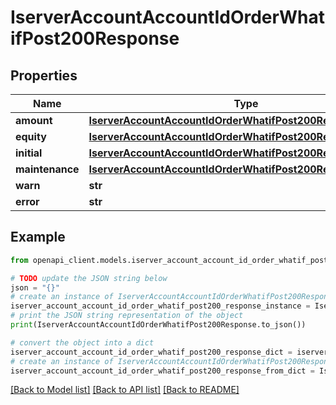 # IserverAccountAccountIdOrderWhatifPost200Response


## Properties

Name | Type | Description | Notes
------------ | ------------- | ------------- | -------------
**amount** | [**IserverAccountAccountIdOrderWhatifPost200ResponseAmount**](IserverAccountAccountIdOrderWhatifPost200ResponseAmount.md) |  | [optional] 
**equity** | [**IserverAccountAccountIdOrderWhatifPost200ResponseEquity**](IserverAccountAccountIdOrderWhatifPost200ResponseEquity.md) |  | [optional] 
**initial** | [**IserverAccountAccountIdOrderWhatifPost200ResponseEquity**](IserverAccountAccountIdOrderWhatifPost200ResponseEquity.md) |  | [optional] 
**maintenance** | [**IserverAccountAccountIdOrderWhatifPost200ResponseEquity**](IserverAccountAccountIdOrderWhatifPost200ResponseEquity.md) |  | [optional] 
**warn** | **str** |  | [optional] 
**error** | **str** |  | [optional] 

## Example

```python
from openapi_client.models.iserver_account_account_id_order_whatif_post200_response import IserverAccountAccountIdOrderWhatifPost200Response

# TODO update the JSON string below
json = "{}"
# create an instance of IserverAccountAccountIdOrderWhatifPost200Response from a JSON string
iserver_account_account_id_order_whatif_post200_response_instance = IserverAccountAccountIdOrderWhatifPost200Response.from_json(json)
# print the JSON string representation of the object
print(IserverAccountAccountIdOrderWhatifPost200Response.to_json())

# convert the object into a dict
iserver_account_account_id_order_whatif_post200_response_dict = iserver_account_account_id_order_whatif_post200_response_instance.to_dict()
# create an instance of IserverAccountAccountIdOrderWhatifPost200Response from a dict
iserver_account_account_id_order_whatif_post200_response_from_dict = IserverAccountAccountIdOrderWhatifPost200Response.from_dict(iserver_account_account_id_order_whatif_post200_response_dict)
```
[[Back to Model list]](../README.md#documentation-for-models) [[Back to API list]](../README.md#documentation-for-api-endpoints) [[Back to README]](../README.md)


